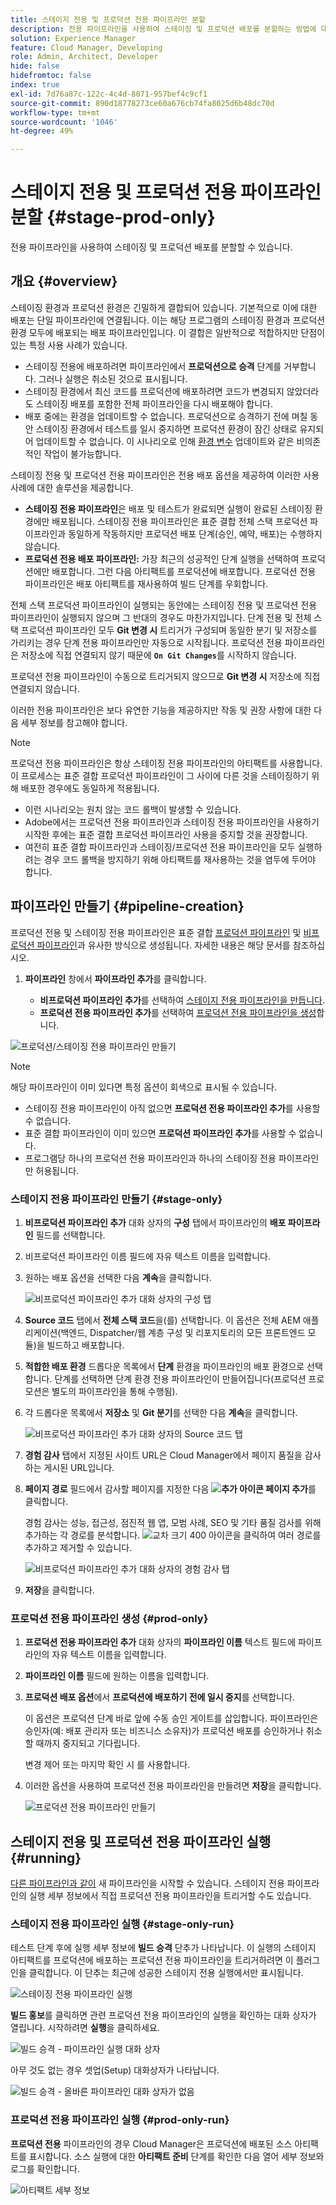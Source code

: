 ```yaml
---
title: 스테이지 전용 및 프로덕션 전용 파이프라인 분할
description: 전용 파이프라인을 사용하여 스테이징 및 프로덕션 배포를 분할하는 방법에 대해 알아보십시오.
solution: Experience Manager
feature: Cloud Manager, Developing
role: Admin, Architect, Developer
hide: false
hidefromtoc: false
index: true
exl-id: 7d76a87c-122c-4c4d-8071-957bef4c9cf1
source-git-commit: 890d18778273ce60a676cb74fa8025d6b48dc70d
workflow-type: tm+mt
source-wordcount: '1046'
ht-degree: 49%

---
```


# 스테이지 전용 및 프로덕션 전용 파이프라인 분할 {#stage-prod-only}

<!-- REMOVED AS PER CQDOC-23086 ON OCTOBER 3, 2025:
badge: label="Beta" type="Positive" url="/help/implementing/cloud-manager/release-notes/current.md#staging-production-only-pipelines" -->

전용 파이프라인을 사용하여 스테이징 및 프로덕션 배포를 분할할 수 있습니다.

## 개요 {#overview}

스테이징 환경과 프로덕션 환경은 긴밀하게 결합되어 있습니다. 기본적으로 이에 대한 배포는 단일 파이프라인에 연결됩니다. 이는 해당 프로그램의 스테이징 환경과 프로덕션 환경 모두에 배포되는 배포 파이프라인입니다. 이 결합은 일반적으로 적합하지만 단점이 있는 특정 사용 사례가 있습니다.

* 스테이징 전용에 배포하려면 파이프라인에서 **프로덕션으로 승격** 단계를 거부합니다. 그러나 실행은 취소된 것으로 표시됩니다.
* 스테이징 환경에서 최신 코드를 프로덕션에 배포하려면 코드가 변경되지 않았더라도 스테이징 배포를 포함한 전체 파이프라인을 다시 배포해야 합니다.
* 배포 중에는 환경을 업데이트할 수 없습니다. 프로덕션으로 승격하기 전에 며칠 동안 스테이징 환경에서 테스트를 일시 중지하면 프로덕션 환경이 잠긴 상태로 유지되어 업데이트할 수 없습니다. 이 시나리오로 인해 [환경 변수](/help/implementing/cloud-manager/environment-variables.md) 업데이트와 같은 비의존적인 작업이 불가능합니다.

스테이징 전용 및 프로덕션 전용 파이프라인은 전용 배포 옵션을 제공하여 이러한 사용 사례에 대한 솔루션을 제공합니다.

* **스테이징 전용 파이프라인**&#x200B;은 배포 및 테스트가 완료되면 실행이 완료된 스테이징 환경에만 배포됩니다. 스테이징 전용 파이프라인은 표준 결합 전체 스택 프로덕션 파이프라인과 동일하게 작동하지만 프로덕션 배포 단계(승인, 예약, 배포)는 수행하지 않습니다.
* **프로덕션 전용 배포 파이프라인:** 가장 최근의 성공적인 단계 실행을 선택하여 프로덕션에만 배포합니다. 그런 다음 아티팩트를 프로덕션에 배포합니다. 프로덕션 전용 파이프라인은 배포 아티팩트를 재사용하여 빌드 단계를 우회합니다.

전체 스택 프로덕션 파이프라인이 실행되는 동안에는 스테이징 전용 및 프로덕션 전용 파이프라인이 실행되지 않으며 그 반대의 경우도 마찬가지입니다. 단계 전용 및 전체 스택 프로덕션 파이프라인 모두 **Git 변경 시** 트리거가 구성되며 동일한 분기 및 저장소를 가리키는 경우 단계 전용 파이프라인만 자동으로 시작됩니다. 프로덕션 전용 파이프라인은 저장소에 직접 연결되지 않기 때문에 **`On Git Changes`**&#x200B;를 시작하지 않습니다.

프로덕션 전용 파이프라인이 수동으로 트리거되지 않으므로 **Git 변경 시** 저장소에 직접 연결되지 않습니다.

이러한 전용 파이프라인은 보다 유연한 기능을 제공하지만 작동 및 권장 사항에 대한 다음 세부 정보를 참고해야 합니다.

>[!NOTE]
>
>프로덕션 전용 파이프라인은 항상 스테이징 전용 파이프라인의 아티팩트를 사용합니다. 이 프로세스는 표준 결합 프로덕션 파이프라인이 그 사이에 다른 것을 스테이징하기 위해 배포한 경우에도 동일하게 적용됩니다.
>
>* 이런 시나리오는 원치 않는 코드 롤백이 발생할 수 있습니다.
>* Adobe에서는 프로덕션 전용 파이프라인과 스테이징 전용 파이프라인을 사용하기 시작한 후에는 표준 결합 프로덕션 파이프라인 사용을 중지할 것을 권장합니다.
>* 여전히 표준 결합 파이프라인과 스테이징/프로덕션 전용 파이프라인을 모두 실행하려는 경우 코드 롤백을 방지하기 위해 아티팩트를 재사용하는 것을 염두에 두어야 합니다.

## 파이프라인 만들기 {#pipeline-creation}

프로덕션 전용 및 스테이징 전용 파이프라인은 표준 결합 [프로덕션 파이프라인](/help/implementing/cloud-manager/configuring-pipelines/configuring-production-pipelines.md) 및 [비프로덕션 파이프라인](/help/implementing/cloud-manager/configuring-pipelines/configuring-non-production-pipelines.md)과 유사한 방식으로 생성됩니다. 자세한 내용은 해당 문서를 참조하십시오.

1. **파이프라인** 창에서 **파이프라인 추가**&#x200B;를 클릭합니다.

   * **비프로덕션 파이프라인 추가**&#x200B;를 선택하여 [스테이지 전용 파이프라인을 만듭니다](#stage-only).
   * **프로덕션 전용 파이프라인 추가**&#x200B;를 선택하여 [프로덕션 전용 파이프라인을 생성](#prod-only)합니다.

![프로덕션/스테이징 전용 파이프라인 만들기](/help/implementing/cloud-manager/configuring-pipelines/assets/prod-stage-pipeline.png)

>[!NOTE]
>
>해당 파이프라인이 이미 있다면 특정 옵션이 회색으로 표시될 수 있습니다.
>
>* 스테이징 전용 파이프라인이 아직 없으면 **프로덕션 전용 파이프라인 추가**&#x200B;를 사용할 수 없습니다.
>* 표준 결합 파이프라인이 이미 있으면 **프로덕션 파이프라인 추가**&#x200B;를 사용할 수 없습니다.
>* 프로그램당 하나의 프로덕션 전용 파이프라인과 하나의 스테이징 전용 파이프라인만 허용됩니다.

### 스테이지 전용 파이프라인 만들기 {#stage-only}

1. **비프로덕션 파이프라인 추가** 대화 상자의 **구성** 탭에서 파이프라인의 **배포 파이프라인** 필드를 선택합니다.
1. 비프로덕션 파이프라인 이름 필드에 자유 텍스트 이름을 입력합니다.
1. 원하는 배포 옵션을 선택한 다음 **계속**&#x200B;을 클릭합니다.

   ![비프로덕션 파이프라인 추가 대화 상자의 구성 탭](/help/implementing/cloud-manager/configuring-pipelines/assets/add-non-prod-pipeline-1.png)

1. **Source 코드** 탭에서 **전체 스택 코드**&#x200B;을(를) 선택합니다. 이 옵션은 전체 AEM 애플리케이션(백엔드, Dispatcher/웹 계층 구성 및 리포지토리의 모든 프론트엔드 모듈)을 빌드하고 배포합니다.

1. **적합한 배포 환경** 드롭다운 목록에서 **단계** 환경을 파이프라인의 배포 환경으로 선택합니다. 단계를 선택하면 단계 환경 전용 파이프라인이 만들어집니다(프로덕션 프로모션은 별도의 파이프라인을 통해 수행됨).

1. 각 드롭다운 목록에서 **저장소** 및 **Git 분기**&#x200B;를 선택한 다음 **계속**&#x200B;을 클릭합니다.

   ![비프로덕션 파이프라인 추가 대화 상자의 Source 코드 탭](/help/implementing/cloud-manager/configuring-pipelines/assets/add-non-prod-pipeline-2.png)

1. **경험 감사** 탭에서 지정된 사이트 URL은 Cloud Manager에서 페이지 품질을 감사하는 게시된 URL입니다.

1. **페이지 경로** 필드에서 감사할 페이지를 지정한 다음 **![추가 아이콘](https://spectrum.adobe.com/static/icons/workflow_18/Smock_Add_18_N.svg) 페이지 추가**&#x200B;를 클릭합니다.

   경험 감사는 성능, 접근성, 점진적 웹 앱, 모범 사례, SEO 및 기타 품질 검사를 위해 추가하는 각 경로를 분석합니다. ![교차 크기 400 아이콘](https://spectrum.adobe.com/static/icons/ui_18/CrossSize400.svg)을 클릭하여 여러 경로를 추가하고 제거할 수 있습니다.

   ![비프로덕션 파이프라인 추가 대화 상자의 경험 감사 탭](/help/implementing/cloud-manager/configuring-pipelines/assets/add-non-prod-pipeline-3.png)

1. **저장**&#x200B;을 클릭합니다.


### 프로덕션 전용 파이프라인 생성 {#prod-only}

1. **프로덕션 전용 파이프라인 추가** 대화 상자의 **파이프라인 이름** 텍스트 필드에 파이프라인의 자유 텍스트 이름을 입력합니다.
1. **파이프라인 이름** 필드에 원하는 이름을 입력합니다.
1. **프로덕션 배포 옵션**&#x200B;에서 **프로덕션에 배포하기 전에 일시 중지**&#x200B;를 선택합니다.

   이 옵션은 프로덕션 단계 바로 앞에 수동 승인 게이트를 삽입합니다. 파이프라인은 승인자(예: 배포 관리자 또는 비즈니스 소유자)가 프로덕션 배포를 승인하거나 취소할 때까지 중지되고 기다립니다.

   변경 제어 또는 마지막 확인 시 를 사용합니다.

1. 이러한 옵션을 사용하여 프로덕션 전용 파이프라인을 만들려면 **저장**&#x200B;을 클릭합니다.

   ![프로덕션 전용 파이프라인 만들기](/help/implementing/cloud-manager/configuring-pipelines/assets/add-production-only-pipeline.png)

## 스테이지 전용 및 프로덕션 전용 파이프라인 실행 {#running}

[다른 파이프라인과 같이](/help/implementing/cloud-manager/configuring-pipelines/managing-pipelines.md#running-pipelines) 새 파이프라인을 시작할 수 있습니다. 스테이지 전용 파이프라인의 실행 세부 정보에서 직접 프로덕션 전용 파이프라인을 트리거할 수도 있습니다.

<!-- * Stage-only and prod-only pipelines offer a new [emergency mode](#emergency-mode) to skip testing.
Prod-only pipeline run can be triggered directly from the execution details of a [stage-only pipeline](#stage-only-run).


### Emergency Mode {#emergency-mode}

When starting production-only and staging-online pipelines, you are prompted to confirm the start and how it starts.

* **Normal Mode** is a standard run and includes stage testing steps.
* **Emergency Mode** skips stage testing steps.

![Emergency Mode](/help/assets/configure-pipelines/emergency-mode.png) -->

### 스테이지 전용 파이프라인 실행 {#stage-only-run}

테스트 단계 후에 실행 세부 정보에 **빌드 승격** 단추가 나타납니다. 이 실행의 스테이지 아티팩트를 프로덕션에 배포하는 프로덕션 전용 파이프라인을 트리거하려면 이 플러그인을 클릭합니다. 이 단추는 최근에 성공한 스테이지 전용 실행에서만 표시됩니다.

![스테이징 전용 파이프라인 실행](/help/implementing/cloud-manager/configuring-pipelines/assets/stage-only-pipelines-run.png)

**빌드 홍보**&#x200B;를 클릭하면 관련 프로덕션 전용 파이프라인의 실행을 확인하는 대화 상자가 열립니다. 시작하려면 **실행**&#x200B;을 클릭하세요.

![빌드 승격 - 파이프라인 실행 대화 상자](/help/implementing/cloud-manager/configuring-pipelines/assets/promote-build-run.png)

아무 것도 없는 경우 셋업(Setup) 대화상자가 나타납니다.

![빌드 승격 - 올바른 파이프라인 대화 상자가 없음](/help/implementing/cloud-manager/configuring-pipelines/assets/promote-build-no-valid-pipeline.png)


### 프로덕션 전용 파이프라인 실행 {#prod-only-run}

**프로덕션 전용** 파이프라인의 경우 Cloud Manager은 프로덕션에 배포된 소스 아티팩트를 표시합니다. 소스 실행에 대한 **아티팩트 준비** 단계를 확인한 다음 열어 세부 정보와 로그를 확인합니다.


![아티팩트 세부 정보](/help/implementing/cloud-manager/configuring-pipelines/assets/prod-only-pipelines-run.png)
